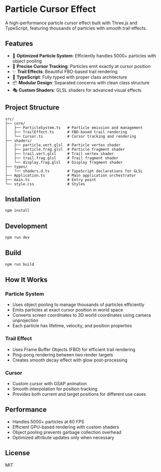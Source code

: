 # Particle Cursor Effect

A high-performance particle cursor effect built with Three.js and TypeScript, featuring thousands of particles with smooth trail effects.

## Features

- 🎨 **Optimized Particle System**: Efficiently handles 5000+ particles with object pooling
- 🎯 **Precise Cursor Tracking**: Particles emit exactly at cursor position
- ✨ **Trail Effects**: Beautiful FBO-based trail rendering
- 🚀 **TypeScript**: Fully typed with proper class architecture
- 📦 **Modular Design**: Separated concerns with clean class structure
- 🎭 **Custom Shaders**: GLSL shaders for advanced visual effects

## Project Structure

```
src/
├── core/
│   ├── ParticleSystem.ts   # Particle emission and management
│   ├── TrailEffect.ts      # FBO-based trail rendering
│   └── Cursor.ts           # Cursor tracking and rendering
├── shaders/
│   ├── particle.vert.glsl  # Particle vertex shader
│   ├── particle.frag.glsl  # Particle fragment shader
│   ├── trail.vert.glsl     # Trail vertex shader
│   ├── trail.frag.glsl     # Trail fragment shader
│   └── display.frag.glsl   # Display fragment shader
├── types/
│   └── shaders.d.ts        # TypeScript declarations for GLSL
├── Application.ts          # Main application orchestrator
├── main.ts                 # Entry point
└── style.css               # Styles
```

## Installation

```bash
npm install
```

## Development

```bash
npm run dev
```

## Build

```bash
npm run build
```

## How It Works

### Particle System

- Uses object pooling to manage thousands of particles efficiently
- Emits particles at exact cursor position in world space
- Converts screen coordinates to 3D world coordinates using camera unprojection
- Each particle has lifetime, velocity, and position properties

### Trail Effect

- Uses Frame Buffer Objects (FBO) for efficient trail rendering
- Ping-pong rendering between two render targets
- Creates smooth decay effect with glow post-processing

### Cursor

- Custom cursor with GSAP animation
- Smooth interpolation for position tracking
- Provides both current and target positions for different use cases

## Performance

- Handles 5000+ particles at 60 FPS
- Efficient GPU-based rendering with custom shaders
- Object pooling prevents garbage collection overhead
- Optimized attribute updates only when necessary

## License

MIT
